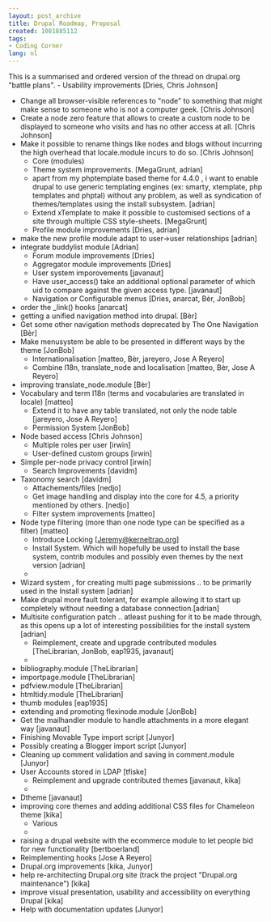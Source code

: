 ```yaml
---
layout: post_archive
title: Drupal Roadmap, Proposal
created: 1081885112
tags:
- Coding Corner
lang: nl
---
```

  This is a summarised and ordered version of the thread on drupal.org "battle plans".<!--break-->        - Usability improvements [Dries, Chris Johnson]              
 - Change all browser-visible references to "node" to        something that might make sense to someone who is not a        computer geek. [Chris Johnson]        
 - Create a node zero feature that allows to create a        custom node to be displayed to someone who visits and has        no other access at all. [Chris Johnson]        
 - Make it possible to rename things like nodes and blogs        without incurring the high overhead that locale.module        incurs to do so. [Chris Johnson]          
    - Core (modules)
    - Theme system improvements. [MegaGrunt, adrian]
    - apart from my phptemplate based theme for 4.4.0 , i want to    enable drupal to use generic templating engines (ex: smarty,    xtemplate, php templates and phptal) without any problem, as    well as syndication of themes/templates using the install    subsystem. [adrian]
    - Extend xTemplate to make it possible to customised sections    of a site through multiple CSS style-sheets. [MegaGrunt]
    - Profile module improvements [Dries, adrian]              
 - make the new profile module adapt to user->user        relationships [adrian]        
 - integrate buddylist module [Adrian]          
    - Forum module improvements [Dries]
    - Aggregator module improvements [Dries]
    - User system imporovements [javanaut]
    - Have user_access() take an additional optional parameter of    which uid to compare against the given access type.    [javanaut]
    - Navigation or Configurable menus [Dries, anarcat,    Bèr, JonBob]              
 - order the _link() hooks [anarcat]        
 - getting a unified navigation method into drupal.        [Bèr]        
 - Get some other navigation methods deprecated by The One        Navigation [Bèr]        
 - Make menusystem be able to be presented in different        ways by the theme [JonBob]          
    - Internationalisation [matteo, B&egrave;r, jareyero, Jose A    Reyero]
    - Combine l18n, translate_node and localisation [matteo,    Bèr, Jose A Reyero]              
 - improving translate_node.module [Bèr]        
 - Vocabulary and term I18n (terms and vocabularies are        translated in locale) [matteo]          
    - Extend it to have any table translated, not only the node    table [jareyero, Jose A Reyero]
    - Permission System [JonBob]              
 - Node based access [Chris Johnson]          
    - Multiple roles per user [irwin]
    - User-defined custom groups [irwin]              
 - Simple per-node privacy control [irwin]          
    - Search Improvements [davidm]              
 - Taxonomy search [davidm]          
    - Attachements/files [nedjo]
    - Get image handling and display into the core for 4.5, a    priority mentioned by others. [nedjo]
    - Filter system improvements [matteo]              
 - Node type filtering (more than one node type can be        specified as a filter) [matteo]          
    - Introduce Locking [Jeremy@kerneltrap.org]
    - Install System. Which will hopefully be used to install the    base system, contrib modules and possibly even themes by the    next version [adrian]
    -               
 - Wizard system , for creating multi page submissions ..        to be primarily used in the Install system [adrian]        
 - Make drupal more fault tolerant, for example allowing        it to start up completely without needing a database        connection.[adrian]        
 - Multisite configuration patch .. atleast pushing for it        to be made through, as this opens up a lot of interesting        possibilities for the install system [adrian]          
    - Reimplement, create and upgrade contributed modules    [TheLibrarian, JonBob, eap1935, javanaut]
    -               
 - bibliography.module [TheLibrarian]        
 - importpage.module [TheLibrarian]        
 - pdfview.module [TheLibrarian]        
 - htmltidy.module [TheLibrarian]        
 - thumb modules [eap1935]        
 - extending and promoting flexinode.module [JonBob]        
 - Get the mailhandler module to handle attachments in a        more elegant way [javanaut]        
 - Finishing Movable Type import script [Junyor]        
 - Possibly creating a Blogger import script [Junyor]        
 - Cleaning up comment validation and saving in        comment.module [Junyor]        
 - User Accounts stored in LDAP [tfiske]          
    - Reimplement and upgrade contributed themes [javanaut,    kika]
    -               
 - Dtheme [javanaut]        
 - improving core themes and adding additional CSS files        for Chameleon theme [kika]          
    - Various
    -               
 - raising a drupal website with the ecommerce module to        let people bid for new functionality [bertboerland]        
 - Reimplementing hooks [Jose A Reyero]        
 - Drupal.org improvements [kika, Junyor]        
 - help re-architecting Drupal.org site (track the project        "Drupal.org maintenance") [kika]        
 - improve visual presentation, usability and        accessibility on everything Drupal [kika]        
 - Help with documentation updates [Junyor]          
  
